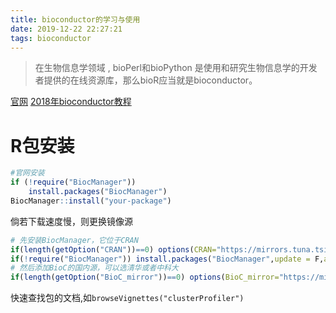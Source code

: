 ```yaml
---
title: bioconductor的学习与使用
date: 2019-12-22 22:27:21
tags: bioconductor
---
```


> 在生物信息学领域 , bioPerl和bioPython 是使用和研究生物信息学的开发者提供的在线资源库，那么bioR应当就是bioconductor。


<!--more-->
[官网](https://bioconductor.org/)
[2018年bioconductor教程](https://bioconductor.github.io/BiocWorkshops/)

# R包安装
```R
#官网安装
if (!require("BiocManager"))
    install.packages("BiocManager")
BiocManager::install("your-package")
```
倘若下载速度慢，则更换镜像源
```R
# 先安装BiocManager，它位于CRAN 
if(length(getOption("CRAN"))==0) options(CRAN="https://mirrors.tuna.tsinghua.edu.cn/CRAN/")
if(!require("BiocManager")) install.packages("BiocManager",update = F,ask = F)
# 然后添加BioC的国内源，可以选清华或者中科大
if(length(getOption("BioC_mirror"))==0) options(BioC_mirror="https://mirrors.ustc.edu.cn/bioc/")
```
快速查找包的文档,如`browseVignettes("clusterProfiler")`
